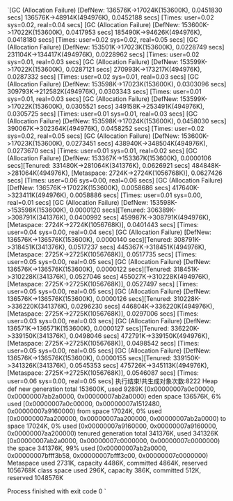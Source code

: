 `[GC (Allocation Failure) [DefNew: 136576K->17024K(153600K), 0.0451830 secs] 136576K->48914K(494976K), 0.0452188 secs] [Times: user=0.02 sys=0.02, real=0.04 secs] 
[GC (Allocation Failure) [DefNew: 153600K->17022K(153600K), 0.0417953 secs] 185490K->94626K(494976K), 0.0418180 secs] [Times: user=0.02 sys=0.02, real=0.05 secs] 
[GC (Allocation Failure) [DefNew: 153501K->17023K(153600K), 0.0228749 secs] 231104K->134417K(494976K), 0.0228962 secs] [Times: user=0.02 sys=0.01, real=0.03 secs] 
[GC (Allocation Failure) [DefNew: 153599K->17022K(153600K), 0.0287121 secs] 270993K->173217K(494976K), 0.0287332 secs] [Times: user=0.02 sys=0.01, real=0.03 secs] 
[GC (Allocation Failure) [DefNew: 153598K->17023K(153600K), 0.0303096 secs] 309793K->212582K(494976K), 0.0303343 secs] [Times: user=0.01 sys=0.01, real=0.03 secs] 
[GC (Allocation Failure) [DefNew: 153599K->17022K(153600K), 0.0305521 secs] 349158K->253491K(494976K), 0.0305725 secs] [Times: user=0.01 sys=0.01, real=0.03 secs] 
[GC (Allocation Failure) [DefNew: 153598K->17024K(153600K), 0.0458030 secs] 390067K->302364K(494976K), 0.0458252 secs] [Times: user=0.02 sys=0.02, real=0.05 secs] 
[GC (Allocation Failure) [DefNew: 153600K->17023K(153600K), 0.0273451 secs] 438940K->348504K(494976K), 0.0273670 secs] [Times: user=0.01 sys=0.01, real=0.02 secs] 
[GC (Allocation Failure) [DefNew: 153367K->153367K(153600K), 0.0000106 secs][Tenured: 331480K->281064K(341376K), 0.0626921 secs] 484848K->281064K(494976K), [Metaspace: 2724K->2724K(1056768K)], 0.0627426 secs] [Times: user=0.06 sys=0.00, real=0.06 secs] 
[GC (Allocation Failure) [DefNew: 136576K->17022K(153600K), 0.0058686 secs] 417640K->323411K(494976K), 0.0058886 secs] [Times: user=0.01 sys=0.00, real=0.01 secs] 
[GC (Allocation Failure) [DefNew: 153598K->153598K(153600K), 0.0000120 secs][Tenured: 306389K->308791K(341376K), 0.0400992 secs] 459987K->308791K(494976K), [Metaspace: 2724K->2724K(1056768K)], 0.0401443 secs] [Times: user=0.04 sys=0.00, real=0.04 secs] 
[GC (Allocation Failure) [DefNew: 136576K->136576K(153600K), 0.0000140 secs][Tenured: 308791K->318451K(341376K), 0.0517237 secs] 445367K->318451K(494976K), [Metaspace: 2725K->2725K(1056768K)], 0.0517735 secs] [Times: user=0.05 sys=0.00, real=0.05 secs] 
[GC (Allocation Failure) [DefNew: 136576K->136576K(153600K), 0.0000122 secs][Tenured: 318451K->310228K(341376K), 0.0527046 secs] 455027K->310228K(494976K), [Metaspace: 2725K->2725K(1056768K)], 0.0527497 secs] [Times: user=0.05 sys=0.00, real=0.05 secs] 
[GC (Allocation Failure) [DefNew: 136576K->136576K(153600K), 0.0000126 secs][Tenured: 310228K->336220K(341376K), 0.0296230 secs] 446804K->336220K(494976K), [Metaspace: 2725K->2725K(1056768K)], 0.0297006 secs] [Times: user=0.03 sys=0.00, real=0.03 secs] 
[GC (Allocation Failure) [DefNew: 136571K->136571K(153600K), 0.0000127 secs][Tenured: 336220K->339150K(341376K), 0.0498046 secs] 472791K->339150K(494976K), [Metaspace: 2725K->2725K(1056768K)], 0.0498542 secs] [Times: user=0.05 sys=0.00, real=0.05 secs] 
[GC (Allocation Failure) [DefNew: 136576K->136576K(153600K), 0.0000155 secs][Tenured: 339150K->341326K(341376K), 0.0545353 secs] 475726K->345113K(494976K), [Metaspace: 2725K->2725K(1056768K)], 0.0546087 secs] [Times: user=0.06 sys=0.00, real=0.05 secs] 
执行结束!共生成对象次数:8222
Heap
 def new generation   total 153600K, used 9289K [0x00000007a0c00000, 0x00000007ab2a0000, 0x00000007ab2a0000)
  eden space 136576K,   6% used [0x00000007a0c00000, 0x00000007a1512480, 0x00000007a9160000)
  from space 17024K,   0% used [0x00000007aa200000, 0x00000007aa200000, 0x00000007ab2a0000)
  to   space 17024K,   0% used [0x00000007a9160000, 0x00000007a9160000, 0x00000007aa200000)
 tenured generation   total 341376K, used 341326K [0x00000007ab2a0000, 0x00000007c0000000, 0x00000007c0000000)
   the space 341376K,  99% used [0x00000007ab2a0000, 0x00000007bfff3b58, 0x00000007bfff3c00, 0x00000007c0000000)
 Metaspace       used 2731K, capacity 4486K, committed 4864K, reserved 1056768K
  class space    used 296K, capacity 386K, committed 512K, reserved 1048576K

Process finished with exit code 0
`